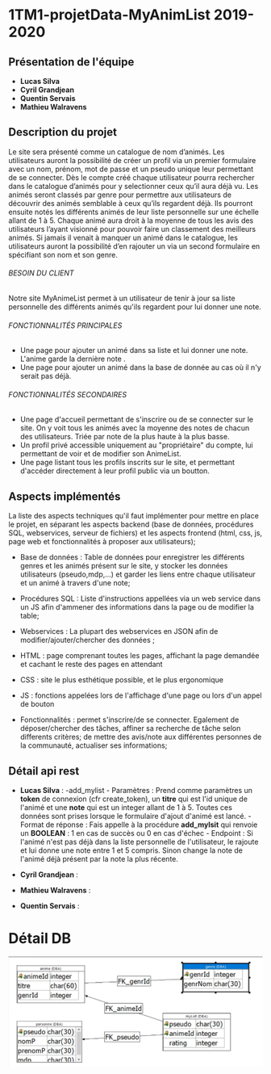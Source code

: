 # 1TM1-projetData-MyAnimList 2019-2020
## Présentation de l'équipe
 - **Lucas Silva** 
 - **Cyril Grandjean**
 - **Quentin Servais** 
 - **Mathieu Walravens**
## Description du projet
Le site sera présenté comme un catalogue de nom d’animés.
Les utilisateurs auront la possibilité de créer un profil via un premier formulaire avec un nom, prénom, mot de
passe et un pseudo unique leur permettant de se connecter.
Dès le compte créé chaque utilisateur pourra rechercher dans le catalogue d’animés pour y selectionner ceux qu’il
aura déjà vu.
Les animés seront classés par genre pour permettre aux utilisateurs de découvrir des animés semblable à ceux
qu’ils regardent déjà. Ils pourront ensuite notés les différents animés de leur liste personnelle sur une échelle allant
de 1 à 5.
Chaque animé aura droit à la moyenne de tous les avis des utilisateurs l’ayant visionné pour pouvoir faire un classement des meilleurs animés.
Si jamais il venait à manquer un animé dans le catalogue, les utilisateurs auront la possibilité d’en rajouter un via
un second formulaire en spécifiant son nom et son genre.
###### BESOIN DU CLIENT
  
Notre site MyAnimeList permet à un utilisateur de tenir à jour sa liste personnelle des différents animés qu'ils regardent pour lui donner une note.




###### FONCTIONNALITÉS PRINCIPALES
  - Une page pour ajouter un animé dans sa liste et lui donner une note. L'anime garde la dernière note .
  - Une page pour ajouter un animé dans la base de donnée au cas où il n'y serait pas déjà.
  
    

###### FONCTIONNALITÉS SECONDAIRES
    
  - Une page d'accueil permettant de s'inscrire ou de se connecter sur le site. On y voit tous les animés avec la moyenne des notes de chacun des utilisateurs. Triée par note de la plus haute à la plus basse.
  - Un profil privé accessible uniquement au "propriétaire" du compte, lui permettant de voir et de modifier son AnimeList.
  - Une page listant tous les profils inscrits sur le site, et permettant d'accéder directement à leur profil public via un boutton.
    

## Aspects implémentés
La liste des aspects techniques qu'il faut implémenter pour mettre en place le projet, en séparant les aspects backend (base de données, procédures SQL, webservices, serveur de fichiers) et les aspects frontend (html, css, js, page web et fonctionnalités à proposer aux utilisateurs);
  - Base de données : Table de données pour enregistrer les différents genres et les animés présent sur le site, y stocker les données utilisateurs (pseudo,mdp,...) et garder les liens entre chaque utilisateur et un animé à travers d'une note;
  - Procédures SQL : Liste d'instructions appellées via un web service dans un JS afin d'ammener des informations dans la page ou de modifier la table;
  - Webservices : La plupart des webservices en JSON afin de modifier/ajouter/chercher des données ;
  
  
  - HTML : page comprenant toutes les pages, affichant la page demandée et cachant le reste des pages en attendant 
  - CSS : site le plus esthétique possible, et le plus ergonomique 
  - JS : fonctions appelées lors de l'affichage d'une page ou lors d'un appel de bouton 
  - Fonctionnalités : permet s'inscrire/de se connecter. Egalement de déposer/chercher des tâches, affiner sa recherche de tâche selon differents critères; de mettre des avis/note aux différentes personnes de la communauté, actualiser ses informations; 

## Détail api rest

- **Lucas Silva** :
    -add_mylist 
      - Paramètres : Prend comme paramètres un **token** de connexion (cfr create_token), un **titre** qui est l'id unique de l'animé et une **note** qui est un integer allant de 1 à 5. Toutes ces données sont prises lorsque le formulaire d'ajout d'animé est lancé.
      - Format de réponse : Fais appelle à la procédure **add_mylsit** qui renvoie un **BOOLEAN** : 1 en cas de succès ou 0 en cas d'échec
      - Endpoint : Si l'animé n'est pas déjà dans la liste personnelle de l'utilisateur, le rajoute et lui donne une note entre 1 et 5 compris. Sinon change la note de l'animé déjà présent par la note la plus récente.
      
 
- **Cyril Grandjean** :
    
- **Mathieu Walravens** :
 
- **Quentin Servais** :

# Détail DB
![](utile/images/diagramme_LI.jpg)


